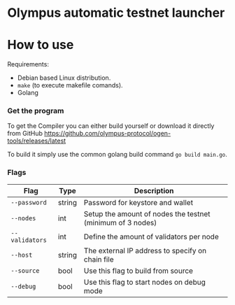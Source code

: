 # Olympus automatic testnet launcher

# How to use

Requirements:

- Debian based Linux distribution.
- `make` (to execute makefile comands).
- Golang

### Get the program

To get the Compiler you can either build yourself or download it directly from GitHub <https://github.com/olympus-protocol/ogen-tools/releases/latest>

To build it simply use the common golang build command `go build main.go`.

### Flags

| Flag        | Type   | Description                                                                |
|-------------|--------|----------------------------------------------------------------------------|
| `--password`    | string | Password for keystore and wallet                              |
| `--nodes`    | int | Setup the amount of nodes the testnet (minimum of 3 nodes)                              |
| `--validators`    | int | Define the amount of validators per node                            |
| `--host`    | string | The external IP address to specify on chain file                           |
| `--source`    | bool | Use this flag to build from source                           |
| `--debug`    | bool | Use this flag to start nodes on debug mode                           |